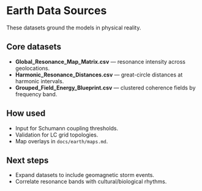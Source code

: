# Earth Data Sources

These datasets ground the models in physical reality.

## Core datasets
- **Global_Resonance_Map_Matrix.csv** — resonance intensity across geolocations.
- **Harmonic_Resonance_Distances.csv** — great-circle distances at harmonic intervals.
- **Grouped_Field_Energy_Blueprint.csv** — clustered coherence fields by frequency band.

## How used
- Input for Schumann coupling thresholds.
- Validation for LC grid topologies.
- Map overlays in `docs/earth/maps.md`.

## Next steps
- Expand datasets to include geomagnetic storm events.
- Correlate resonance bands with cultural/biological rhythms.
